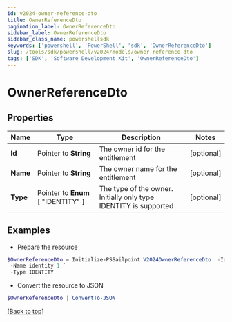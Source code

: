 ```yaml
---
id: v2024-owner-reference-dto
title: OwnerReferenceDto
pagination_label: OwnerReferenceDto
sidebar_label: OwnerReferenceDto
sidebar_class_name: powershellsdk
keywords: ['powershell', 'PowerShell', 'sdk', 'OwnerReferenceDto'] 
slug: /tools/sdk/powershell/v2024/models/owner-reference-dto
tags: ['SDK', 'Software Development Kit', 'OwnerReferenceDto']
---
```



# OwnerReferenceDto

## Properties

Name | Type | Description | Notes
------------ | ------------- | ------------- | -------------
**Id** |  Pointer to **String** | The owner id for the entitlement | [optional] 
**Name** |  Pointer to **String** | The owner name for the entitlement | [optional] 
**Type** |  Pointer to  **Enum** [  "IDENTITY" ] | The type of the owner. Initially only type IDENTITY is supported | [optional] 

## Examples

- Prepare the resource
```powershell
$OwnerReferenceDto = Initialize-PSSailpoint.V2024OwnerReferenceDto  -Id 2a2fdacca5e345f18bf7970cfbb8fec2 `
 -Name identity 1 `
 -Type IDENTITY
```

- Convert the resource to JSON
```powershell
$OwnerReferenceDto | ConvertTo-JSON
```


[[Back to top]](#) 

